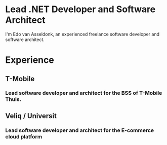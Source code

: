 # Lead .NET Developer and Software Architect

I'm Edo van Asseldonk, an experienced freelance software developer and software architect.


# Experience
## T-Mobile
### Lead software developer and architect for the BSS of T-Mobile Thuis.

## Veliq / Universit
### Lead software developer and architect for the E-commerce cloud platform
